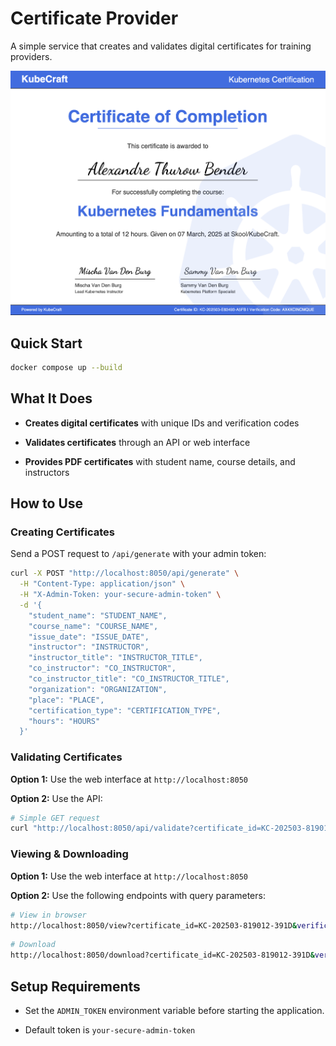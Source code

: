 # Certificate Provider

A simple service that creates and validates digital certificates for training providers.

![certificate example](assets/certificate-example.png)

## Quick Start

```bash
docker compose up --build
```

## What It Does

- **Creates digital certificates** with unique IDs and verification codes

- **Validates certificates** through an API or web interface

- **Provides PDF certificates** with student name, course details, and instructors

## How to Use

### Creating Certificates

Send a POST request to `/api/generate` with your admin token:

```bash
curl -X POST "http://localhost:8050/api/generate" \
  -H "Content-Type: application/json" \
  -H "X-Admin-Token: your-secure-admin-token" \
  -d '{
    "student_name": "STUDENT_NAME",
    "course_name": "COURSE_NAME",
    "issue_date": "ISSUE_DATE",
    "instructor": "INSTRUCTOR",
    "instructor_title": "INSTRUCTOR_TITLE",
    "co_instructor": "CO_INSTRUCTOR",
    "co_instructor_title": "CO_INSTRUCTOR_TITLE",
    "organization": "ORGANIZATION",
    "place": "PLACE",
    "certification_type": "CERTIFICATION_TYPE",
    "hours": "HOURS"
  }'
```

### Validating Certificates

**Option 1:** Use the web interface at `http://localhost:8050`

**Option 2:** Use the API:

```bash
# Simple GET request
curl "http://localhost:8050/api/validate?certificate_id=KC-202503-819012-391D&verification_code=QO5JG6ZAYZWZ"
```

### Viewing & Downloading

**Option 1:** Use the web interface at `http://localhost:8050`

**Option 2:** Use the following endpoints with query parameters:

```bash
# View in browser
http://localhost:8050/view?certificate_id=KC-202503-819012-391D&verification_code=QO5JG6ZAYZWZ
```

```bash
# Download
http://localhost:8050/download?certificate_id=KC-202503-819012-391D&verification_code=QO5JG6ZAYZWZ
```

## Setup Requirements

- Set the `ADMIN_TOKEN` environment variable before starting the application.

- Default token is `your-secure-admin-token`
